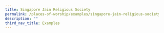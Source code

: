 ```yaml
---
title: Singapore Jain Religious Society
permalink: /places-of-worship/examples/singapore-jain-religious-society/
description: ""
third_nav_title: Examples
---
```

